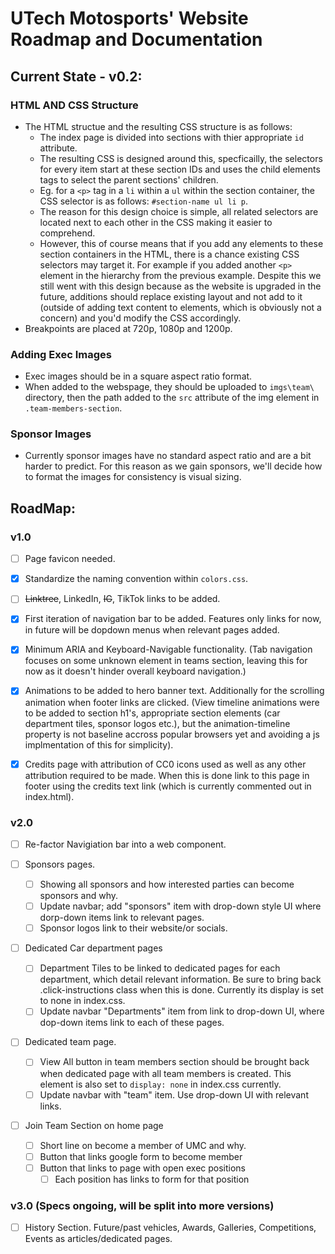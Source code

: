 # UTech Motosports' Website Roadmap and Documentation
## Current State  - v0.2:
### HTML AND CSS Structure
- The HTML structue and the resulting CSS structure is as follows:
    - The index page is divided into sections with thier appropriate `id` attribute. 
    - The resulting CSS is designed around this, specficailly, the selectors for every item start at these section IDs and uses the child elements tags to select the parent sections' children. 
    - Eg. for a `<p>` tag in a `li` within a `ul` within the section container, the CSS selector is as follows: `#section-name ul li p`.
    - The reason for this design choice is simple, all related selectors are located next to each other in the CSS making it easier to comprehend.
    - However, this of course means that if you add any elements to these section containers in the HTML, there is a chance existing CSS selectors may target it. For example if you added another `<p>` element in the hierarchy from the previous example. Despite this we still went with this design because as the website is upgraded in the future, additions should replace existing layout and not add to it (outside of adding text content to elements, which is obviously not a concern) and you'd modify the CSS accordingly.
- Breakpoints are placed at 720p, 1080p and 1200p. 

### Adding Exec Images
- Exec images should be in a square aspect ratio format.
- When added to the webspage, they should be uploaded to `imgs\team\` directory, then the path added to the `src` attribute of the img element in `.team-members-section`. 

### Sponsor Images
- Currently sponsor images have no standard aspect ratio and are a bit harder to predict. For this reason as we gain sponsors, we'll decide how to format the images for consistency is visual sizing. 

## RoadMap:
### v1.0
- [ ] Page favicon needed.

- [x] Standardize the naming convention within `colors.css`.

- [ ] ~~Linktree~~, LinkedIn, ~~IG~~, TikTok links to be added.

- [x] First iteration of navigation bar to be added. Features only links for now, in future will be dopdown menus when relevant pages added.

- [x] Minimum ARIA and Keyboard-Navigable functionality. (Tab navigation focuses on some unknown element in teams section, leaving this for now as it doesn't hinder overall keyboard navigation.)

- [x] Animations to be added to hero banner text. Additionally for the scrolling animation when footer links are clicked. (View timeline animations were to be added to section h1's, appropriate section elements (car department tiles, sponsor logos etc.), but the animation-timeline property is not baseline accross popular browsers yet and avoiding a js implmentation of this for simplicity).

- [x] Credits page with attribution of CC0 icons used as well as any other attribution required to be made. When this is done link to this page in footer using the credits text link (which is currently commented out in index.html).

### v2.0
- [ ] Re-factor Navigiation bar into a web component.

- [ ] Sponsors pages. 
    - [ ] Showing all sponsors and how interested parties can become sponsors and why.
    - [ ] Update navbar; add "sponsors" item with drop-down style UI where dorp-down items link to relevant pages.
    - [ ] Sponsor logos link to their website/or socials.

- [ ] Dedicated Car department pages 
    - [ ] Department Tiles to be linked to dedicated pages for each department, which detail relevant information. Be sure to bring back .click-instructions class when this is done. Currently its display is set to none in index.css.
    - [ ] Update navbar "Departments" item from link to drop-down UI, where dop-down items link to each of these pages.

- [ ] Dedicated team page.
    - [ ] View All button in team members section should be brought back when dedicated page with all team members is created. This element is also set to `display: none` in index.css currently.
    - [ ] Update navbar with "team" item. Use drop-down UI with relevant links.    

- [ ] Join Team Section on home page
    - [ ] Short line on become a member of UMC and why. 
    - [ ] Button that links google form to become member
    - [ ] Button that links to page with open exec positions
        - [ ] Each position has links to form for that position 

### v3.0 (Specs ongoing, will be split into more versions)
- [ ] History Section. Future/past vehicles, Awards, Galleries, Competitions, Events as articles/dedicated pages.


